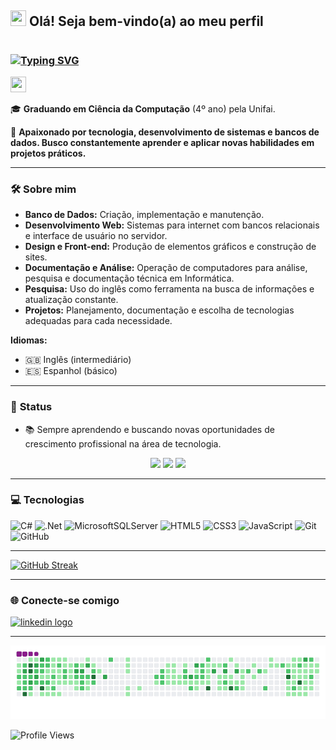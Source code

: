 ## <img src="https://raw.githubusercontent.com/Tarikul-Islam-Anik/Animated-Fluent-Emojis/master/Emojis/Hand%20gestures/Waving%20Hand%20Light%20Skin%20Tone.png" width="25" height="25" /> Olá! Seja bem-vindo(a) ao meu perfil

#

### <a href="https://git.io/typing-svg"><img src="https://readme-typing-svg.demolab.com?font=Fira+Code&pause=1000&color=AD09F7&width=435&lines=Eu+sou+Claudio+Matheus+-+%F0%9F%A7%91%F0%9F%8F%BB%E2%80%8D" alt="Typing SVG" /></a>
<img src="https://raw.githubusercontent.com/Tarikul-Islam-Anik/Animated-Fluent-Emojis/master/Emojis/Smilies/Alien%20Monster.png" width="25" height="25" />

🎓 **Graduando em Ciência da Computação** (4º ano) pela Unifai.

🚀 **Apaixonado por tecnologia, desenvolvimento de sistemas e bancos de dados. Busco constantemente aprender e aplicar novas habilidades em projetos práticos.**

---

### 🛠️ **Sobre mim**

- **Banco de Dados:** Criação, implementação e manutenção.
- **Desenvolvimento Web:** Sistemas para internet com bancos relacionais e interface de usuário no servidor.
- **Design e Front-end:** Produção de elementos gráficos e construção de sites.
- **Documentação e Análise:** Operação de computadores para análise, pesquisa e documentação técnica em Informática.
- **Pesquisa:** Uso do inglês como ferramenta na busca de informações e atualização constante.
- **Projetos:** Planejamento, documentação e escolha de tecnologias adequadas para cada necessidade.

**Idiomas:**  
- 🇬🇧 Inglês (intermediário)  
- 🇪🇸 Espanhol (básico)

---

### 🔎 **Status**

- 📚 Sempre aprendendo e buscando novas oportunidades de crescimento profissional na área de tecnologia.

<div align="center">
  <img src="https://github-readme-stats.vercel.app/api?username=ClaudioMatheusDev&show_icons=true&theme=material-palenight&locale=pt-br" height="150" />
  <img src="https://github-readme-stats.vercel.app/api/top-langs?username=ClaudioMatheusDev&locale=pt-br&layout=compact&card_width=320&langs_count=5&theme=material-palenight" height="150" />
  <img src="https://github-readme-activity-graph.vercel.app/graph?username=ClaudioMatheusDev&radius=16&theme=material-palenight&area=true" height="300" />
</div>

---

### 💻 **Tecnologias**

![C#](https://img.shields.io/badge/c%23-%23239120.svg?style=for-the-badge&logo=c-sharp&logoColor=white)
![.Net](https://img.shields.io/badge/.NET-5C2D91?style=for-the-badge&logo=.net&logoColor=white)
![MicrosoftSQLServer](https://img.shields.io/badge/Microsoft%20SQL%20Sever-CC2927?style=for-the-badge&logo=microsoft%20sql%20server&logoColor=white)
![HTML5](https://img.shields.io/badge/html5-%23E34F26.svg?style=for-the-badge&logo=html5&logoColor=white)
![CSS3](https://img.shields.io/badge/css3-%231572B6.svg?style=for-the-badge&logo=css3&logoColor=white)
![JavaScript](https://img.shields.io/badge/javascript-%23323330.svg?style=for-the-badge&logo=javascript&logoColor=%23F7DF1E)
![Git](https://img.shields.io/badge/git-%23F05033.svg?style=for-the-badge&logo=git&logoColor=white)
![GitHub](https://img.shields.io/badge/github-%23121011.svg?style=for-the-badge&logo=github&logoColor=white)

---

<a href="https://git.io/streak-stats"><img src="https://streak-stats.demolab.com?user=ClaudioMatheusDev&theme=dracula&locale=pt_BR" alt="GitHub Streak" /></a>

---

### 🌐 **Conecte-se comigo**

<div align="left">
  <a href="https://www.linkedin.com/in/claudio-matheus-814420278" target="_blank">
    <img src="https://raw.githubusercontent.com/maurodesouza/profile-readme-generator/master/src/assets/icons/social/linkedin/default.svg" width="52" height="40" alt="linkedin logo"  />
  </a>
</div>

---

![snake gif](https://github.com/ClaudioMatheusDev/ClaudioMatheusDev/blob/output/github-contribution-grid-snake.gif)

![Profile Views](https://komarev.com/ghpvc/?username=ClaudioMatheusDev&color=blue)
